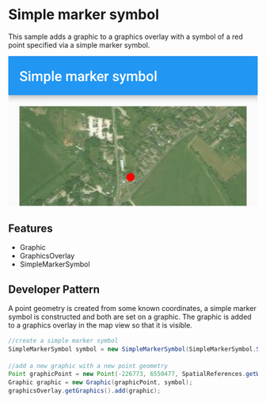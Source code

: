 # Simple marker symbol

This sample adds a graphic to a graphics overlay with a symbol of a red point specified via a simple marker symbol.

![Simple Marker Symbol App](simple-marker-symbol.png)

## Features

* Graphic
* GraphicsOverlay
* SimpleMarkerSymbol

## Developer Pattern

A point geometry is created from some known coordinates, a simple marker symbol is constructed and both are set on a graphic. The graphic is added to a graphics overlay in the map view so that it is visible.

```java
//create a simple marker symbol
SimpleMarkerSymbol symbol = new SimpleMarkerSymbol(SimpleMarkerSymbol.Style.CIRCLE, Color.RED, 12); //size 12, style of circle

//add a new graphic with a new point geometry
Point graphicPoint = new Point(-226773, 6550477, SpatialReferences.getWebMercator());
Graphic graphic = new Graphic(graphicPoint, symbol);
graphicsOverlay.getGraphics().add(graphic);
```
